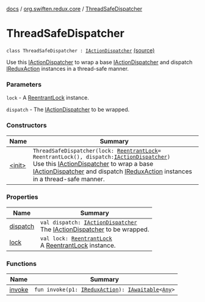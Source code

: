 [docs](../../index.md) / [org.swiften.redux.core](../index.md) / [ThreadSafeDispatcher](./index.md)

# ThreadSafeDispatcher

`class ThreadSafeDispatcher : `[`IActionDispatcher`](../-i-action-dispatcher.md) [(source)](https://github.com/protoman92/KotlinRedux/tree/master/common\common-core\src\main\kotlin/org/swiften/redux/core/ThreadSafeDispatcher.kt#L18)

Use this [IActionDispatcher](../-i-action-dispatcher.md) to wrap a base [IActionDispatcher](../-i-action-dispatcher.md) and dispatch [IReduxAction](../-i-redux-action.md)
instances in a thread-safe manner.

### Parameters

`lock` - A [ReentrantLock](http://docs.oracle.com/javase/6/docs/api/java/util/concurrent/locks/ReentrantLock.html) instance.

`dispatch` - The [IActionDispatcher](../-i-action-dispatcher.md) to be wrapped.

### Constructors

| Name | Summary |
|---|---|
| [&lt;init&gt;](-init-.md) | `ThreadSafeDispatcher(lock: `[`ReentrantLock`](http://docs.oracle.com/javase/6/docs/api/java/util/concurrent/locks/ReentrantLock.html)` = ReentrantLock(), dispatch: `[`IActionDispatcher`](../-i-action-dispatcher.md)`)`<br>Use this [IActionDispatcher](../-i-action-dispatcher.md) to wrap a base [IActionDispatcher](../-i-action-dispatcher.md) and dispatch [IReduxAction](../-i-redux-action.md) instances in a thread-safe manner. |

### Properties

| Name | Summary |
|---|---|
| [dispatch](dispatch.md) | `val dispatch: `[`IActionDispatcher`](../-i-action-dispatcher.md)<br>The [IActionDispatcher](../-i-action-dispatcher.md) to be wrapped. |
| [lock](lock.md) | `val lock: `[`ReentrantLock`](http://docs.oracle.com/javase/6/docs/api/java/util/concurrent/locks/ReentrantLock.html)<br>A [ReentrantLock](http://docs.oracle.com/javase/6/docs/api/java/util/concurrent/locks/ReentrantLock.html) instance. |

### Functions

| Name | Summary |
|---|---|
| [invoke](invoke.md) | `fun invoke(p1: `[`IReduxAction`](../-i-redux-action.md)`): `[`IAwaitable`](../-i-awaitable/index.md)`<`[`Any`](https://kotlinlang.org/api/latest/jvm/stdlib/kotlin/-any/index.html)`>` |
